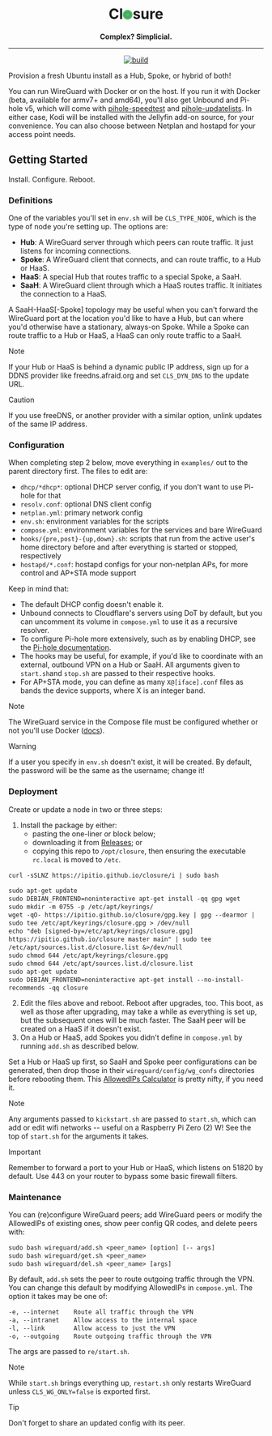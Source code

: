 <div align="center">

# Cl<img src=closure.png height="19" width="19" style="top: .025em;position: relative;" alt="o">sure

<strong>Complex? Simplicial.</strong>

---

[![build](https://github.com/ipitio/closure/actions/workflows/release.yml/badge.svg)](https://github.com/ipitio/closure/releases/latest)

</div>

Provision a fresh Ubuntu install as a Hub, Spoke, or hybrid of both!

You can run WireGuard with Docker or on the host. If you run it with Docker (beta, available for armv7+ and amd64), you'll also get Unbound and Pi-hole v5, which will come with [pihole-speedtest](https://github.com/arevindh/pihole-speedtest) and [pihole-updatelists](https://github.com/jacklul/pihole-updatelists). In either case, Kodi will be installed with the Jellyfin add-on source, for your convenience. You can also choose between Netplan and hostapd for your access point needs.

## Getting Started

Install. Configure. Reboot.

### Definitions

One of the variables you'll set in `env.sh` will be `CLS_TYPE_NODE`, which is the type of node you're setting up. The options are:

- **Hub**: A WireGuard server through which peers can route traffic. It just listens for incoming connections.
- **Spoke**: A WireGuard client that connects, and can route traffic, to a Hub or HaaS.
- **HaaS**: A special Hub that routes traffic to a special Spoke, a SaaH.
- **SaaH**: A WireGuard client through which a HaaS routes traffic. It initiates the connection to a HaaS.

A SaaH-HaaS[-Spoke] topology may be useful when you can't forward the WireGuard port at the location you'd like to have a Hub, but can where you'd otherwise have a stationary, always-on Spoke. While a Spoke can route traffic to a Hub or HaaS, a HaaS can only route traffic to a SaaH.

> [!NOTE]
> If your Hub or HaaS is behind a dynamic public IP address, sign up for a DDNS provider like freedns.afraid.org and set `CLS_DYN_DNS` to the update URL.

> [!CAUTION]
> If you use freeDNS, or another provider with a similar option, unlink updates of the same IP address.

### Configuration

When completing step 2 below, move everything in `examples/` out to the parent directory first. The files to edit are:

- `dhcp/*dhcp*`: optional DHCP server config, if you don't want to use Pi-hole for that
- `resolv.conf`: optional DNS client config
- `netplan.yml`: primary network config
- `env.sh`: environment variables for the scripts
- `compose.yml`: environment variables for the services and bare WireGuard
- `hooks/{pre,post}-{up,down}.sh`: scripts that run from the active user's home directory before and after everything is started or stopped, respectively
- `hostapd/*.conf`: hostapd configs for your non-netplan APs, for more control and AP+STA mode support

Keep in mind that:

- The default DHCP config doesn't enable it.
- Unbound connects to Cloudflare's servers using DoT by default, but you can uncomment its volume in `compose.yml` to use it as a recursive resolver.
- To configure Pi-hole more extensively, such as by enabling DHCP, see the [Pi-hole documentation](https://github.com/pi-hole/docker-pi-hole/tree/2024.07.0?tab=readme-ov-file#environment-variables).
- The hooks may be useful, for example, if you'd like to coordinate with an external, outbound VPN on a Hub or SaaH. All arguments given to `start.sh`and `stop.sh` are passed to their respective hooks.
- For AP+STA mode, you can define as many `X@[iface].conf` files as bands the device supports, where X is an integer band.

> [!NOTE]
> The WireGuard service in the Compose file must be configured whether or not you'll use Docker ([docs](https://docs.linuxserver.io/images/docker-wireguard)).

> [!WARNING]
> If a user you specify in `env.sh` doesn't exist, it will be created. By default, the password will be the same as the username; change it!

### Deployment

Create or update a node in two or three steps:

1. Install the package by either:
    - pasting the one-liner or block below;
    - downloading it from [Releases](https://github.com/ipitio/closure/releases); or
    - copying this repo to `/opt/closure`, then ensuring the executable `rc.local` is moved to `/etc`.

```{bash}
curl -sSLNZ https://ipitio.github.io/closure/i | sudo bash
```

```{bash}
sudo apt-get update
sudo DEBIAN_FRONTEND=noninteractive apt-get install -qq gpg wget
sudo mkdir -m 0755 -p /etc/apt/keyrings/
wget -qO- https://ipitio.github.io/closure/gpg.key | gpg --dearmor | sudo tee /etc/apt/keyrings/closure.gpg > /dev/null
echo "deb [signed-by=/etc/apt/keyrings/closure.gpg] https://ipitio.github.io/closure master main" | sudo tee /etc/apt/sources.list.d/closure.list &>/dev/null
sudo chmod 644 /etc/apt/keyrings/closure.gpg
sudo chmod 644 /etc/apt/sources.list.d/closure.list
sudo apt-get update
sudo DEBIAN_FRONTEND=noninteractive apt-get install --no-install-recommends -qq closure
```

2. Edit the files above and reboot. Reboot after upgrades, too. This boot, as well as those after upgrading, may take a while as everything is set up, but the subsequent ones will be much faster. The SaaH peer will be created on a HaaS if it doesn't exist.
3. On a Hub or HaaS, add Spokes you didn't define in `compose.yml` by running `add.sh` as described below.

Set a Hub or HaaS up first, so SaaH and Spoke peer configurations can be generated, then drop those in their `wireguard/config/wg_confs` directories before rebooting them. This [AllowedIPs Calculator](https://www.procustodibus.com/blog/2021/03/wireguard-allowedips-calculator) is pretty nifty, if you need it.

> [!NOTE]
> Any arguments passed to `kickstart.sh` are passed to `start.sh`, which can add or edit wifi networks -- useful on a Raspberry Pi Zero (2) W! See the top of `start.sh` for the arguments it takes.

> [!IMPORTANT]
> Remember to forward a port to your Hub or HaaS, which listens on 51820 by default. Use 443 on your router to bypass some basic firewall filters.

### Maintenance

You can (re)configure WireGuard peers; add WireGuard peers or modify the AllowedIPs of existing ones, show peer config QR codes, and delete peers with:

```{bash}
sudo bash wireguard/add.sh <peer_name> [option] [-- args]
sudo bash wireguard/get.sh <peer_name>
sudo bash wireguard/del.sh <peer_name> [args]
```

By default, `add.sh` sets the peer to route outgoing traffic through the VPN. You can change this default by modifying AllowedIPs in `compose.yml`. The option it takes may be one of:

```{bash}
-e, --internet    Route all traffic through the VPN
-a, --intranet    Allow access to the internal space
-l, --link        Allow access to just the VPN
-o, --outgoing    Route outgoing traffic through the VPN
```

The args are passed to `re/start.sh`.

> [!NOTE]
> While `start.sh` brings everything up, `restart.sh` only restarts WireGuard unless `CLS_WG_ONLY=false` is exported first.

> [!TIP]
> Don't forget to share an updated config with its peer.
